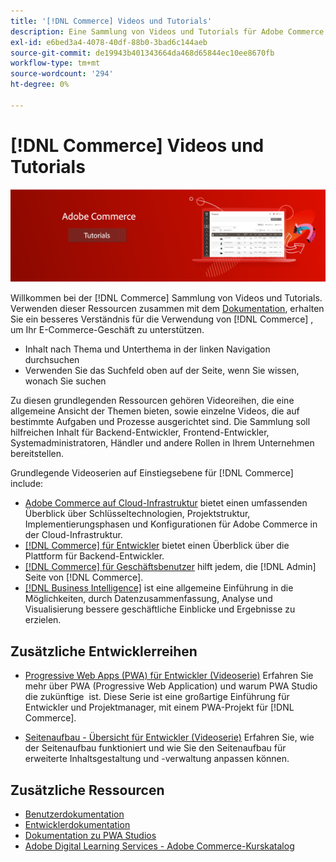 ```yaml
---
title: '[!DNL Commerce] Videos und Tutorials'
description: Eine Sammlung von Videos und Tutorials für Adobe Commerce und Magento Open Source
exl-id: e6bed3a4-4078-40df-88b0-3bad6c144aeb
source-git-commit: de19943b401343664da468d65844ec10ee8670fb
workflow-type: tm+mt
source-wordcount: '294'
ht-degree: 0%

---
```


# [!DNL Commerce] Videos und Tutorials

![](./assets/banner.png)

Willkommen bei der [!DNL Commerce] Sammlung von Videos und Tutorials. Verwenden dieser Ressourcen zusammen mit dem [Dokumentation](https://experienceleague.adobe.com/docs/commerce.html), erhalten Sie ein besseres Verständnis für die Verwendung von [!DNL Commerce] , um Ihr E-Commerce-Geschäft zu unterstützen.

- Inhalt nach Thema und Unterthema in der linken Navigation durchsuchen
- Verwenden Sie das Suchfeld oben auf der Seite, wenn Sie wissen, wonach Sie suchen

Zu diesen grundlegenden Ressourcen gehören Videoreihen, die eine allgemeine Ansicht der Themen bieten, sowie einzelne Videos, die auf bestimmte Aufgaben und Prozesse ausgerichtet sind. Die Sammlung soll hilfreichen Inhalt für Backend-Entwickler, Frontend-Entwickler, Systemadministratoren, Händler und andere Rollen in Ihrem Unternehmen bereitstellen.

Grundlegende Videoserien auf Einstiegsebene für [!DNL Commerce] include:

- [Adobe Commerce auf Cloud-Infrastruktur](./cloud/1-overview.md) bietet einen umfassenden Überblick über Schlüsseltechnologien, Projektstruktur, Implementierungsphasen und Konfigurationen für Adobe Commerce in der Cloud-Infrastruktur.
- [[!DNL Commerce] für Entwickler](./developer/backend-1-1-overview.md) bietet einen Überblick über die Plattform für Backend-Entwickler.
- [[!DNL Commerce] für Geschäftsbenutzer](./merchant/introduction/1-1-menus.md) hilft jedem, die [!DNL Admin] Seite von [!DNL Commerce].
- [[!DNL Business Intelligence]](./merchant/business-intelligence/1-overview.md) ist eine allgemeine Einführung in die Möglichkeiten, durch Datenzusammenfassung, Analyse und Visualisierung bessere geschäftliche Einblicke und Ergebnisse zu erzielen.

## Zusätzliche Entwicklerreihen

- [Progressive Web Apps (PWA) für Entwickler (Videoserie)](./pwa/introduction/1-overview.md) Erfahren Sie mehr über PWA (Progressive Web Application) und warum PWA Studio die zukünftige &#x200B; ist. Diese Serie ist eine großartige Einführung für Entwickler und Projektmanager, mit einem PWA-Projekt für [!DNL Commerce].

- [Seitenaufbau - Übersicht für Entwickler (Videoserie)](./developer/page-builder/1-intro-case-studies.md) Erfahren Sie, wie der Seitenaufbau funktioniert und wie Sie den Seitenaufbau für erweiterte Inhaltsgestaltung und -verwaltung anpassen können.

<!--
- **[Security planning for [!DNL Commerce] (video series)](./security/summit-security/1-summit-security.md)**
    <br>
    *How the e-commerce threat landscape is changing. The importance of security for the customer running an e-commerce application and specific processes and practices for securing Magento*
-->

## Zusätzliche Ressourcen

- [Benutzerdokumentation](https://docs.magento.com/)
- [Entwicklerdokumentation](https://devdocs.magento.com/)
- [Dokumentation zu PWA Studios](https://developer.adobe.com/commerce/pwa-studio/)
- [Adobe Digital Learning Services - Adobe Commerce-Kurskatalog](https://learning.adobe.com/catalog.html?solution=Adobe%20Commerce)
